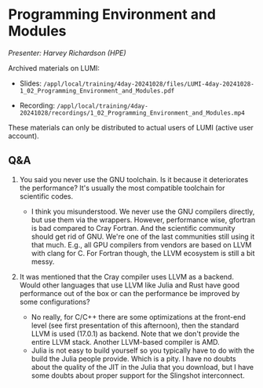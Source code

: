# Programming Environment and Modules

*Presenter: Harvey Richardson (HPE)*

<!--
Course materials will be provided during and after the course.
-->

<!--
Temporary location of materials (for the lifetime of the training project):

-   Slides: `/project/project_465001362/Slides/HPE/02_PE_and_Modules.pdf`
-->

Archived materials on LUMI:

-   Slides: `/appl/local/training/4day-20241028/files/LUMI-4day-20241028-1_02_Programming_Environment_and_Modules.pdf`

-   Recording: `/appl/local/training/4day-20241028/recordings/1_02_Programming_Environment_and_Modules.mp4`

These materials can only be distributed to actual users of LUMI (active user account).


## Q&A

1.  You said you never use the GNU toolchain. Is it because it deteriorates the performance?
    It's usually the most compatible toolchain for scientific codes.

    -    I think you misunderstood. We never use the GNU compilers directly, 
         but use them via the wrappers. However, performance wise, gfortran is bad 
         compared to Cray Fortran. And the scientific community should get rid of GNU. 
         We're one of the last communities still using it that much. 
         E.g., all GPU compilers from vendors are based on LLVM with clang for C. 
         For Fortran though, the LLVM ecosystem is still a bit messy.


2.  It was mentioned that the Cray compiler uses LLVM as a backend. 
    Would other languages that use LLVM like Julia and Rust have good performance out 
    of the box or can  the performance be improved by some configurations?

    -   No really, for C/C++ there are some optimizations at the front-end level 
        (see first presentation of this afternoon), then the standard LLVM is 
        used (17.0.1) as backend. Note that we don't provide the entire LLVM stack. 
        Another LLVM-based compiler is AMD. 
    -   Julia is not easy to build yourself so you typically have to do with the build 
        the Julia people provide. Which is a pity. I have no doubts about the quality 
        of the JIT in the Julia that you download, but I have some doubts about proper 
        support for the Slingshot interconnect.





